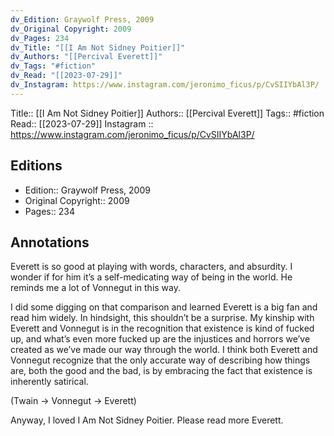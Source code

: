 ```yaml
---
dv_Edition: Graywolf Press, 2009
dv_Original Copyright: 2009
dv_Pages: 234
dv_Title: "[[I Am Not Sidney Poitier]]"
dv_Authors: "[[Percival Everett]]"
dv_Tags: "#fiction"
dv_Read: "[[2023-07-29]]"
dv_Instagram: https://www.instagram.com/jeronimo_ficus/p/CvSIIYbAl3P/
---
```

Title:: [[I Am Not Sidney Poitier]]
Authors:: [[Percival Everett]]
Tags:: #fiction 
Read:: [[2023-07-29]]
Instagram :: https://www.instagram.com/jeronimo_ficus/p/CvSIIYbAl3P/

## Editions
- Edition:: Graywolf Press, 2009
- Original Copyright:: 2009
- Pages:: 234

## Annotations

Everett is so good at playing with words, characters, and absurdity. I wonder if for him it’s a self-medicating way of being in the world. He reminds me a lot of Vonnegut in this way.   
  
I did some digging on that comparison and learned Everett is a big fan and read him widely. In hindsight, this shouldn’t be a surprise. My kinship with Everett and Vonnegut is in the recognition that existence is kind of fucked up, and what’s even more fucked up are the injustices and horrors we’ve created as we’ve made our way through the world. I think both Everett and Vonnegut recognize that the only accurate way of describing how things are, both the good and the bad, is by embracing the fact that existence is inherently satirical.   
  
(Twain -> Vonnegut -> Everett)  
  
Anyway, I loved I Am Not Sidney Poitier. Please read more Everett.